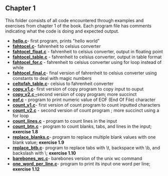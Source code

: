## Chapter 1

This folder consists of all code encountered through examples and exercises from chapter 1 of the book. Each program file has comments indicating what the code is doing and expected output. 

 - [**hello.c**](hello.c)- first program, prints "hello world"
 - [**fahtocel.c**](fahtocel.c)- fahrenheit to celsius converter
 - [**fahtocel_float.c**](fahtocel_float.c) - fahrenheit to celsius converter, output in floating point
 - [**fahtocel_table.c**](fahtocel_table.c) - fahrenheit to celsius converter, output in table format
 - [**fahtocel_for.c**](fahtocel_for.c) - fahrenheit to celsius converter using for loop instead of while
 - [**fahtocel_final.c**](fahtocel_final.c)- final version of fahrenheit to celsius converter using constants to deal with magic numbers
 - [**celtofah_table.c**](celtofah_table.c)- celsius to fahrenheit converter
 - [**copy_v1.c**](copy_v1.c)- first version of copy program to copy input to ouput
 - [**copy_v2.c -**](copy_v2.c)second version of copy program; more succinct
 - [**eof.c**](eof.c) - program to print numeric value of EOF (End Of File) character
 - [**count_v1.c**](count_v1.c)- first version of count program to count inputted characters
 - [**count_v2.c**](count_v2.c) - second version of count program ; more succinct using a for loop
 - [**count_lines.c**](count_lines.c) - program to count lines in the input
 - [**count_btn.c**](count_btn.c) - program to count blanks, tabs, and lines in the input; **exercise 1.8**
 - [**replace_blanks.c**](replace_blanks.c)- program to replace multiple blank values with one blank value;  **exercise 1.9**
 - [**replace_btb.c**](replace_btb.c)- program to replace tabs with \t, backspace with \b, and backslash with \\; **exercise 1.10**
 - [**barebones_wc.c**](barebones_wc.c)- barebones version of the unix wc command 
 - [**one_word_per_line.c**](one_word_per_line.c)- program to print its input one word per line; **exercise 1.12**


